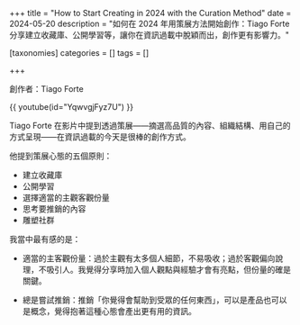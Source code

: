 +++
title = "How to Start Creating in 2024 with the Curation Method"
date = 2024-05-20
description = "如何在 2024 年用策展方法開始創作：Tiago Forte 分享建立收藏庫、公開學習等，讓你在資訊過載中脫穎而出，創作更有影響力。"

[taxonomies]
categories = []
tags = []

+++

創作者：Tiago Forte

{{ youtube(id="YqwvgjFyz7U") }}

Tiago Forte 在影片中提到透過策展——摘選高品質的內容、組織結構、用自己的方式呈現——在資訊過載的今天是很棒的創作方式。

他提到策展心態的五個原則：
* 建立收藏庫
* 公開學習
* 選擇適當的主觀客觀份量
* 思考要推銷的內容
* 雕塑社群

我當中最有感的是：

* 適當的主客觀份量：過於主觀有太多個人細節，不易吸收；過於客觀偏向說理，不吸引人。我覺得分享時加入個人觀點與經驗才會有亮點，但份量的確是關鍵。

* 總是嘗試推銷：推銷「你覺得會幫助到受眾的任何東西」，可以是產品也可以是概念，覺得抱著這種心態會產出更有用的資訊。
